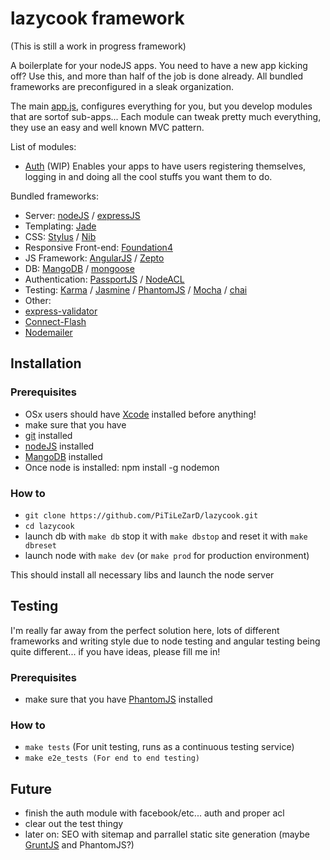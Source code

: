 # lazycook framework

(This is still a work in progress framework)

A boilerplate for your nodeJS apps. You need to have a new app kicking off? Use this, and more than half of the job is done already. All bundled frameworks are preconfigured in a sleak organization.

The main [app.js](https://github.com/PiTiLeZarD/lazycook/blob/master/app/app.js), configures everything for you, but you develop modules that are sortof sub-apps... Each module can tweak pretty much everything, they use an easy and well known MVC pattern. 

List of modules:
 * [Auth](https://github.com/PiTiLeZarD/lazycook/tree/master/app/mods/auth) (WIP)
      Enables your apps to have users registering themselves, logging in and doing all the cool stuffs you want them to do.

Bundled frameworks:
 * Server: [nodeJS](http://nodejs.org/) / [expressJS](http://expressjs.com/)
 * Templating: [Jade](http://jade-lang.com/)  
 * CSS: [Stylus](http://learnboost.github.io/stylus/docs/js.html) / [Nib](http://visionmedia.github.io/nib/)
 * Responsive Front-end: [Foundation4](http://foundation.zurb.com)
 * JS Framework: [AngularJS](http://angularjs.org/) / [Zepto](http://zeptojs.com/)
 * DB: [MangoDB](http://www.mongodb.org/) / [mongoose](http://mongoosejs.com/)
 * Authentication: [PassportJS](http://passportjs.org/) / [NodeACL](https://github.com/optimalbits/node_acl)
 * Testing: [Karma](http://karma-runner.github.io) / [Jasmine](http://pivotal.github.io/jasmine/) / [PhantomJS](http://phantomjs.org/) / [Mocha](http://visionmedia.github.io/mocha/) / [chai](http://chaijs.com/)
 * Other: 
  * [express-validator](https://github.com/ctavan/express-validator)
  * [Connect-Flash](https://github.com/jaredhanson/connect-flash)
  * [Nodemailer](https://github.com/andris9/Nodemailer)
 
## Installation

### Prerequisites
 * OSx users should have [Xcode](https://developer.apple.com/xcode/) installed before anything!
 * make sure that you have 
  * [git](http://git-scm.com/) installed
  * [nodeJS](http://nodejs.org/) installed
  * [MangoDB](http://www.mongodb.org/) installed
 * Once node is installed: npm install -g nodemon
 
### How to

 * `git clone https://github.com/PiTiLeZarD/lazycook.git`
 * `cd lazycook`
 * launch db with `make db` stop it with `make dbstop` and reset it with `make dbreset`
 * launch node with `make dev` (or `make prod` for production environment)
 
This should install all necessary libs and launch the node server

## Testing

I'm really far away from the perfect solution here, lots of different frameworks and writing style due to node testing and angular testing being quite different... if you have ideas, please fill me in!

### Prerequisites
 * make sure that you have [PhantomJS](http://phantomjs.org/) installed

### How to
 * `make tests` (For unit testing, runs as a continuous testing service)
 * `make e2e_tests (For end to end testing)`

## Future
 * finish the auth module with facebook/etc... auth and proper acl
 * clear out the test thingy
 * later on: SEO with sitemap and parrallel static site generation (maybe [GruntJS](http://gruntjs.com/getting-started) and PhantomJS?)
